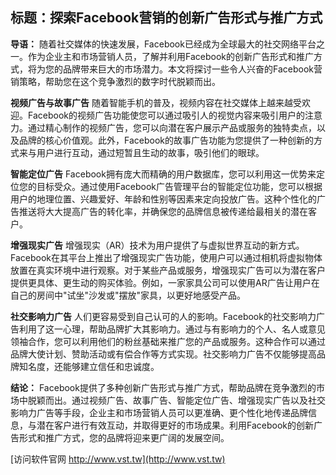 ## **标题：探索Facebook营销的创新广告形式与推广方式**

**导语：**
随着社交媒体的快速发展，Facebook已经成为全球最大的社交网络平台之一。作为企业主和市场营销人员，了解并利用Facebook的创新广告形式和推广方式，将为您的品牌带来巨大的市场潜力。本文将探讨一些令人兴奋的Facebook营销策略，帮助您在这个竞争激烈的数字时代脱颖而出。

**视频广告与故事广告**
随着智能手机的普及，视频内容在社交媒体上越来越受欢迎。Facebook的视频广告功能使您可以通过吸引人的视觉内容来吸引用户的注意力。通过精心制作的视频广告，您可以向潜在客户展示产品或服务的独特卖点，以及品牌的核心价值观。此外，Facebook的故事广告功能为您提供了一种创新的方式来与用户进行互动，通过短暂且生动的故事，吸引他们的眼球。

**智能定位广告**
Facebook拥有庞大而精确的用户数据库，您可以利用这一优势来定位您的目标受众。通过使用Facebook广告管理平台的智能定位功能，您可以根据用户的地理位置、兴趣爱好、年龄和性别等因素来定向投放广告。这种个性化的广告推送将大大提高广告的转化率，并确保您的品牌信息被传递给最相关的潜在客户。

**增强现实广告**
增强现实（AR）技术为用户提供了与虚拟世界互动的新方式。Facebook在其平台上推出了增强现实广告功能，使用户可以通过相机将虚拟物体放置在真实环境中进行观察。对于某些产品或服务，增强现实广告可以为潜在客户提供更具体、更生动的购买体验。例如，一家家具公司可以使用AR广告让用户在自己的房间中"试坐"沙发或"摆放"家具，以更好地感受产品。

**社交影响力广告**
人们更容易受到自己认可的人的影响。Facebook的社交影响力广告利用了这一心理，帮助品牌扩大其影响力。通过与有影响力的个人、名人或意见领袖合作，您可以利用他们的粉丝基础来推广您的产品或服务。这种合作可以通过品牌大使计划、赞助活动或有偿合作等方式实现。社交影响力广告不仅能够提高品牌知名度，还能够建立信任和忠诚度。

**结论：**
Facebook提供了多种创新广告形式与推广方式，帮助品牌在竞争激烈的市场中脱颖而出。通过视频广告、故事广告、智能定位广告、增强现实广告以及社交影响力广告等手段，企业主和市场营销人员可以更准确、更个性化地传递品牌信息，与潜在客户进行有效互动，并取得更好的市场成果。利用Facebook的创新广告形式和推广方式，您的品牌将迎来更广阔的发展空间。


[访问软件官网 http://www.vst.tw](http://www.vst.tw)
